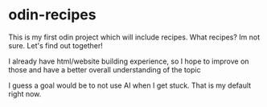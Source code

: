 # odin-recipes

This is my first odin project which will include recipes. What recipes? Im not sure. Let's find out together!

I already have html/website building experience, so I hope to improve on those and have a better overall understanding of the topic

I guess a goal would be to not use AI when I get stuck. That is my default right now.
